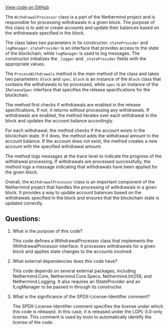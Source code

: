 [View code on GitHub](https://github.com/NethermindEth/nethermind/src/Nethermind/Nethermind.Consensus/Withdrawals/WithdrawalProcessor.cs)

The `WithdrawalProcessor` class is a part of the Nethermind project and is responsible for processing withdrawals in a given block. The purpose of this class is to add or create accounts and update their balances based on the withdrawals specified in the block. 

The class takes two parameters in its constructor: `stateProvider` and `logManager`. `stateProvider` is an interface that provides access to the state of the blockchain, while `logManager` is used to log messages. The constructor initializes the `_logger` and `_stateProvider` fields with the appropriate values.

The `ProcessWithdrawals` method is the main method of the class and takes two parameters: `block` and `spec`. `block` is an instance of the `Block` class that contains the withdrawals to be processed, while `spec` is an instance of the `IReleaseSpec` interface that specifies the release specifications for the blockchain.

The method first checks if withdrawals are enabled in the release specifications. If not, it returns without processing any withdrawals. If withdrawals are enabled, the method iterates over each withdrawal in the block and updates the account balance accordingly. 

For each withdrawal, the method checks if the account exists in the blockchain state. If it does, the method adds the withdrawal amount to the account balance. If the account does not exist, the method creates a new account with the specified withdrawal amount. 

The method logs messages at the trace level to indicate the progress of the withdrawal processing. If withdrawals are processed successfully, the method logs a message indicating that withdrawals have been applied for the given block.

Overall, the `WithdrawalProcessor` class is an important component of the Nethermind project that handles the processing of withdrawals in a given block. It provides a way to update account balances based on the withdrawals specified in the block and ensures that the blockchain state is updated correctly.
## Questions: 
 1. What is the purpose of this code?
    
    This code defines a WithdrawalProcessor class that implements the IWithdrawalProcessor interface. It processes withdrawals for a given block and applies state changes to the accounts involved.

2. What external dependencies does this code have?
    
    This code depends on several external packages, including Nethermind.Core, Nethermind.Core.Specs, Nethermind.Int256, and Nethermind.Logging. It also requires an IStateProvider and an ILogManager to be passed in through its constructor.

3. What is the significance of the SPDX-License-Identifier comment?
    
    The SPDX-License-Identifier comment specifies the license under which this code is released. In this case, it is released under the LGPL-3.0-only license. This comment is used by tools to automatically identify the license of the code.